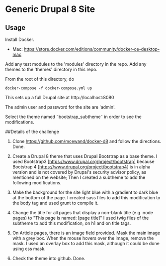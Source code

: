 # Generic Drupal 8 Site

## Usage
Install Docker.
* Mac: https://store.docker.com/editions/community/docker-ce-desktop-mac

Add any test modules to the 'modules' directory in the repo.
Add any themes to the 'themes' directory in this repo.

From the root of this directory, do
```
docker-compose -f docker-compose.yml up
```
This sets up a full Drupal site at http://localhost:8080

The admin user and password for the site are 'admin'.

Select the theme named ˜bootstrap_subtheme˜ in order to see the modifications.

##Details of the challenge
1) Clone https://github.com/mcewand/docker-d8 and follow the directions.
Done.

2) Create a Drupal 8 theme that uses Drupal Bootstrap as a base theme.
I used Bootstrap3 [https://www.drupal.org/project/bootstrap] because Bootstrap 4 [https://www.drupal.org/project/bootstrap4] is in alpha version and is not covered by Drupal's security advisor policy, as mentioned on the website;
Then I created a subtheme to add the following modifications.

3) Make the background for the site light blue with a gradient to dark blue at the bottom of the page.
I created sass files to add this modification to the body tag and used grunt to compile it.

4) Change the title for all pages that display a non-blank title (e.g. node pages) to "This page is named: [page title]"
I used twig files of the subtheme to add this modification, on h1 and on title tags.

5) On Article pages, there is an image field provided. Mask the main image with a grey box. When the mouse hovers over the image, remove the mask.
I used an overlay box to add this mask, although it could be done using css mask.

6) Check the theme into github.
Done.